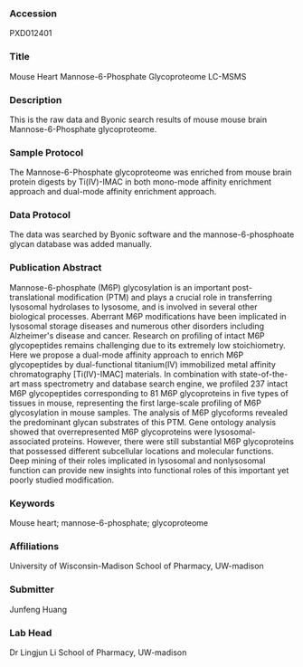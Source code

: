 ### Accession
PXD012401

### Title
Mouse Heart Mannose-6-Phosphate Glycoproteome LC-MSMS

### Description
This is the raw data and Byonic search results of mouse mouse brain Mannose-6-Phosphate glycoproteome.

### Sample Protocol
The Mannose-6-Phosphate glycoproteome  was enriched from mouse brain protein digests by Ti(IV)-IMAC in both mono-mode affinity enrichment approach and dual-mode affinity enrichment approach.

### Data Protocol
The data was searched by Byonic software and the mannose-6-phosphoate glycan database was added manually.

### Publication Abstract
Mannose-6-phosphate (M6P) glycosylation is an important post-translational modification (PTM) and plays a crucial role in transferring lysosomal hydrolases to lysosome, and is involved in several other biological processes. Aberrant M6P modifications have been implicated in lysosomal storage diseases and numerous other disorders including Alzheimer's disease and cancer. Research on profiling of intact M6P glycopeptides remains challenging due to its extremely low stoichiometry. Here we propose a dual-mode affinity approach to enrich M6P glycopeptides by dual-functional titanium(IV) immobilized metal affinity chromatography [Ti(IV)-IMAC] materials. In combination with state-of-the-art mass spectrometry and database search engine, we profiled 237 intact M6P glycopeptides corresponding to 81 M6P glycoproteins in five types of tissues in mouse, representing the first large-scale profiling of M6P glycosylation in mouse samples. The analysis of M6P glycoforms revealed the predominant glycan substrates of this PTM. Gene ontology analysis showed that overrepresented M6P glycoproteins were lysosomal-associated proteins. However, there were still substantial M6P glycoproteins that possessed different subcellular locations and molecular functions. Deep mining of their roles implicated in lysosomal and nonlysosomal function can provide new insights into functional roles of this important yet poorly studied modification.

### Keywords
Mouse heart; mannose-6-phosphate; glycoproteome

### Affiliations
University of Wisconsin-Madison
School of Pharmacy, UW-madison

### Submitter
Junfeng Huang

### Lab Head
Dr Lingjun Li
School of Pharmacy, UW-madison


